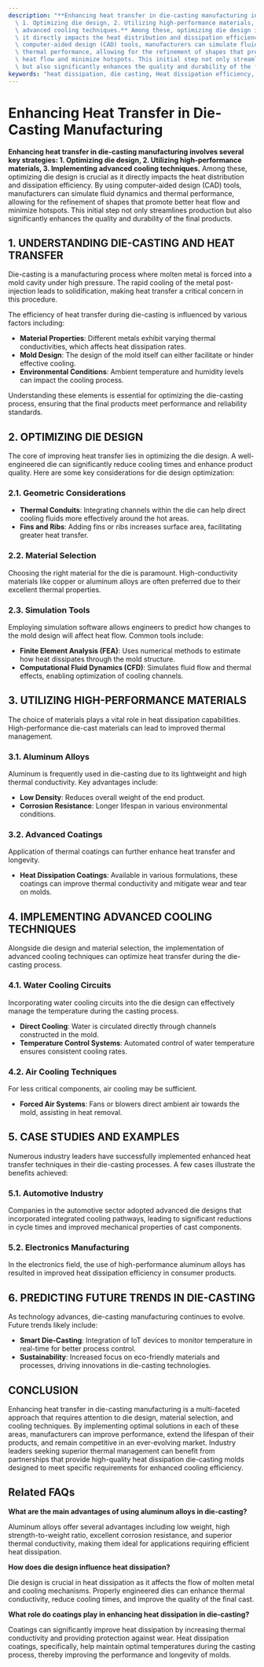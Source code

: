 ```yaml
---
description: "**Enhancing heat transfer in die-casting manufacturing involves several key strategies:\
  \ 1. Optimizing die design, 2. Utilizing high-performance materials, 3. Implementing\
  \ advanced cooling techniques.** Among these, optimizing die design is crucial as\
  \ it directly impacts the heat distribution and dissipation efficiency. By using\
  \ computer-aided design (CAD) tools, manufacturers can simulate fluid dynamics and\
  \ thermal performance, allowing for the refinement of shapes that promote better\
  \ heat flow and minimize hotspots. This initial step not only streamlines production\
  \ but also significantly enhances the quality and durability of the final products."
keywords: "heat dissipation, die casting, Heat dissipation efficiency, Die-casting process"
---
```

# Enhancing Heat Transfer in Die-Casting Manufacturing

**Enhancing heat transfer in die-casting manufacturing involves several key strategies: 1. Optimizing die design, 2. Utilizing high-performance materials, 3. Implementing advanced cooling techniques.** Among these, optimizing die design is crucial as it directly impacts the heat distribution and dissipation efficiency. By using computer-aided design (CAD) tools, manufacturers can simulate fluid dynamics and thermal performance, allowing for the refinement of shapes that promote better heat flow and minimize hotspots. This initial step not only streamlines production but also significantly enhances the quality and durability of the final products.

## 1. UNDERSTANDING DIE-CASTING AND HEAT TRANSFER

Die-casting is a manufacturing process where molten metal is forced into a mold cavity under high pressure. The rapid cooling of the metal post-injection leads to solidification, making heat transfer a critical concern in this procedure. 

The efficiency of heat transfer during die-casting is influenced by various factors including:

- **Material Properties**: Different metals exhibit varying thermal conductivities, which affects heat dissipation rates.
- **Mold Design**: The design of the mold itself can either facilitate or hinder effective cooling.
- **Environmental Conditions**: Ambient temperature and humidity levels can impact the cooling process.

Understanding these elements is essential for optimizing the die-casting process, ensuring that the final products meet performance and reliability standards.

## 2. OPTIMIZING DIE DESIGN

The core of improving heat transfer lies in optimizing the die design. A well-engineered die can significantly reduce cooling times and enhance product quality. Here are some key considerations for die design optimization:

### 2.1. Geometric Considerations

- **Thermal Conduits**: Integrating channels within the die can help direct cooling fluids more effectively around the hot areas.
- **Fins and Ribs**: Adding fins or ribs increases surface area, facilitating greater heat transfer.

### 2.2. Material Selection

Choosing the right material for the die is paramount. High-conductivity materials like copper or aluminum alloys are often preferred due to their excellent thermal properties. 

### 2.3. Simulation Tools

Employing simulation software allows engineers to predict how changes to the mold design will affect heat flow. Common tools include:

- **Finite Element Analysis (FEA)**: Uses numerical methods to estimate how heat dissipates through the mold structure.
- **Computational Fluid Dynamics (CFD)**: Simulates fluid flow and thermal effects, enabling optimization of cooling channels.

## 3. UTILIZING HIGH-PERFORMANCE MATERIALS

The choice of materials plays a vital role in heat dissipation capabilities. High-performance die-cast materials can lead to improved thermal management. 

### 3.1. Aluminum Alloys

Aluminum is frequently used in die-casting due to its lightweight and high thermal conductivity. Key advantages include:

- **Low Density**: Reduces overall weight of the end product.
- **Corrosion Resistance**: Longer lifespan in various environmental conditions.

### 3.2. Advanced Coatings

Application of thermal coatings can further enhance heat transfer and longevity. 

- **Heat Dissipation Coatings**: Available in various formulations, these coatings can improve thermal conductivity and mitigate wear and tear on molds.

## 4. IMPLEMENTING ADVANCED COOLING TECHNIQUES

Alongside die design and material selection, the implementation of advanced cooling techniques can optimize heat transfer during the die-casting process.

### 4.1. Water Cooling Circuits

Incorporating water cooling circuits into the die design can effectively manage the temperature during the casting process. 

- **Direct Cooling**: Water is circulated directly through channels constructed in the mold.
- **Temperature Control Systems**: Automated control of water temperature ensures consistent cooling rates.

### 4.2. Air Cooling Techniques

For less critical components, air cooling may be sufficient. 

- **Forced Air Systems**: Fans or blowers direct ambient air towards the mold, assisting in heat removal.

## 5. CASE STUDIES AND EXAMPLES

Numerous industry leaders have successfully implemented enhanced heat transfer techniques in their die-casting processes. A few cases illustrate the benefits achieved:

### 5.1. Automotive Industry

Companies in the automotive sector adopted advanced die designs that incorporated integrated cooling pathways, leading to significant reductions in cycle times and improved mechanical properties of cast components.

### 5.2. Electronics Manufacturing

In the electronics field, the use of high-performance aluminum alloys has resulted in improved heat dissipation efficiency in consumer products. 

## 6. PREDICTING FUTURE TRENDS IN DIE-CASTING

As technology advances, die-casting manufacturing continues to evolve. Future trends likely include:

- **Smart Die-Casting**: Integration of IoT devices to monitor temperature in real-time for better process control.
- **Sustainability**: Increased focus on eco-friendly materials and processes, driving innovations in die-casting technologies.

## CONCLUSION

Enhancing heat transfer in die-casting manufacturing is a multi-faceted approach that requires attention to die design, material selection, and cooling techniques. By implementing optimal solutions in each of these areas, manufacturers can improve performance, extend the lifespan of their products, and remain competitive in an ever-evolving market. Industry leaders seeking superior thermal management can benefit from partnerships that provide high-quality heat dissipation die-casting molds designed to meet specific requirements for enhanced cooling efficiency.

## Related FAQs

**What are the main advantages of using aluminum alloys in die-casting?**

Aluminum alloys offer several advantages including low weight, high strength-to-weight ratio, excellent corrosion resistance, and superior thermal conductivity, making them ideal for applications requiring efficient heat dissipation.

**How does die design influence heat dissipation?**

Die design is crucial in heat dissipation as it affects the flow of molten metal and cooling mechanisms. Properly engineered dies can enhance thermal conductivity, reduce cooling times, and improve the quality of the final cast.

**What role do coatings play in enhancing heat dissipation in die-casting?**

Coatings can significantly improve heat dissipation by increasing thermal conductivity and providing protection against wear. Heat dissipation coatings, specifically, help maintain optimal temperatures during the casting process, thereby improving the performance and longevity of molds.
